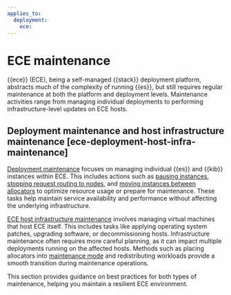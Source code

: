 ```yaml
---
applies_to:
  deployment:
    ece:
---
```


# ECE maintenance

{{ece}} (ECE), being a self-managed {{stack}} deployment platform, abstracts much of the complexity of running {{es}}, but still requires regular maintenance at both the platform and deployment levels. Maintenance activities range from managing individual deployments to performing infrastructure-level updates on ECE hosts.

## Deployment maintenance and host infrastructure maintenance [ece-deployment-host-infra-maintenance]

[Deployment maintenance](ece/deployments-maintenance.md) focuses on managing individual {{es}} and {{kib}} instances within ECE. This includes actions such as [pausing instances](ece/pause-instance.md), [stopping request routing to nodes](/deploy-manage/maintenance/start-stop-routing-requests.md), and [moving instances between allocators](ece/move-nodes-instances-from-allocators.md) to optimize resource usage or prepare for maintenance. These tasks help maintain service availability and performance without affecting the underlying infrastructure.

[ECE host infrastructure maintenance](ece/perform-ece-hosts-maintenance.md) involves managing virtual machines that host ECE itself. This includes tasks like applying operating system patches, upgrading software, or decommissioning hosts. Infrastructure maintenance often requires more careful planning, as it can impact multiple deployments running on the affected hosts. Methods such as placing allocators into [maintenance mode](ece/enable-maintenance-mode.md) and redistributing workloads provide a smooth transition during maintenance operations.

This section provides guidance on best practices for both types of maintenance, helping you maintain a resilient ECE environment.
